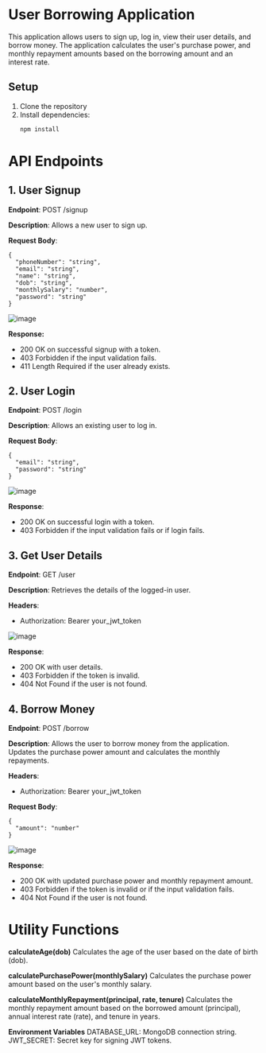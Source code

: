 
# User Borrowing Application

This application allows users to sign up, log in, view their user details, and borrow money. The application calculates the user's purchase power, and monthly repayment amounts based on the borrowing amount and an interest rate.

## Setup

1. Clone the repository
2. Install dependencies:
   ```bash
   npm install
# API Endpoints
## 1. User Signup

**Endpoint**: POST /signup

**Description**: Allows a new user to sign up.

**Request Body**:
```
{
  "phoneNumber": "string",
  "email": "string",
  "name": "string",
  "dob": "string",
  "monthlySalary": "number",
  "password": "string"
}
```
![image](https://github.com/user-attachments/assets/c79b99aa-6f5a-414a-b046-4300b6394780)

**Response:**
- 200 OK on successful signup with a token.
- 403 Forbidden if the input validation fails.
- 411 Length Required if the user already exists.


## 2. User Login
**Endpoint**: POST /login

**Description**: Allows an existing user to log in.

**Request Body**:
```
{
  "email": "string",
  "password": "string"
}
```
![image](https://github.com/user-attachments/assets/c61fa227-bd1b-4e8b-93a2-e3658d71cc68)

**Response**:

- 200 OK on successful login with a token.
- 403 Forbidden if the input validation fails or if login fails.


## 3. Get User Details
**Endpoint**: GET /user

**Description**: Retrieves the details of the logged-in user.

**Headers**:
- Authorization: Bearer your_jwt_token

![image](https://github.com/user-attachments/assets/46887b08-2eb2-4581-9f33-fcb950c9a5ad)

**Response**:

- 200 OK with user details.
- 403 Forbidden if the token is invalid.
- 404 Not Found if the user is not found.

## 4. Borrow Money
**Endpoint**: POST /borrow

**Description**: Allows the user to borrow money from the application. Updates the purchase power amount and calculates the monthly repayments.

**Headers**:

- Authorization: Bearer your_jwt_token

**Request Body**:
```
{
  "amount": "number"
}
```
![image](https://github.com/user-attachments/assets/140b5497-ae07-4c7e-b387-0d87059cc3d0)

**Response**:
- 200 OK with updated purchase power and monthly repayment amount.
- 403 Forbidden if the token is invalid or if the input validation fails.
- 404 Not Found if the user is not found.


# Utility Functions
**calculateAge(dob)**
Calculates the age of the user based on the date of birth (dob).

**calculatePurchasePower(monthlySalary)**
Calculates the purchase power amount based on the user's monthly salary.

**calculateMonthlyRepayment(principal, rate, tenure)**
Calculates the monthly repayment amount based on the borrowed amount (principal), annual interest rate (rate), and tenure in years.

**Environment Variables**
DATABASE_URL: MongoDB connection string.
JWT_SECRET: Secret key for signing JWT tokens.


